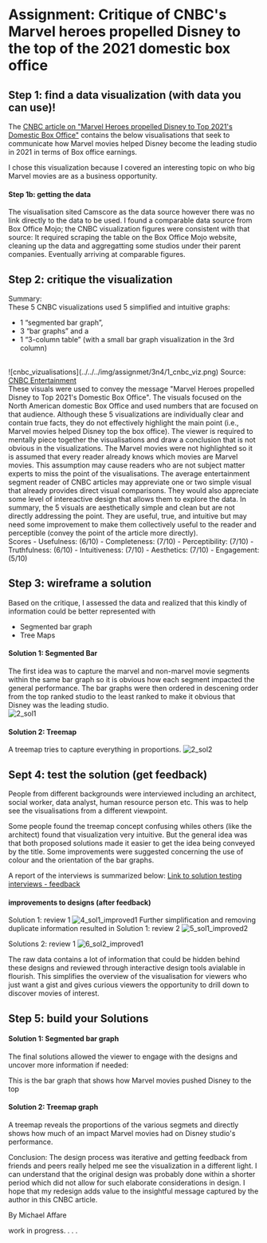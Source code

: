 # Assignment: Critique of CNBC's Marvel heroes propelled Disney to the top of the 2021 domestic box office


## Step 1: find a data visualization (with data you can use)!
The <a href="https://www.cnbc.com/2022/01/07/disney-topped-the-2021-domestic-box-office.html" target="_blank">CNBC article on "Marvel Heroes propelled Disney to Top 2021's Domestic Box Office"</a> contains the below visualisations that seek to communicate how Marvel movies helped Disney become the leading studio in 2021 in terms of Box office earnings.

I chose this visualization because I covered an interesting topic on who big Marvel movies are as a business opportunity.

#### Step 1b: getting the data
The visualisation sited Camscore as the data source however there was no link directly to the data to be used. 
I found a comparable data source from Box Office Mojo; the CNBC visualization figures were consistent with that source:
It required scraping the table on the Box Office Mojo website, cleaning up the data and aggregatting some studios under their parent companies.
Eventually arriving at comparable figures.


## Step 2: critique the visualization
Summary: <br/>
These 5 CNBC visualizations used 5 simplified and intuitive graphs:
- 1 “segmented bar graph”, 
- 3 “bar graphs” and a 
- 1 “3-column table” (with a small bar graph visualization in the 3rd column) 
<br/>
![cnbc_vizualisations](../../../img/assignmet/3n4/1_cnbc_viz.png)
Source: <a href="https://www.cnbc.com/2022/01/07/disney-topped-the-2021-domestic-box-office.html" target="_blank">CNBC Entertainment</a>
<br/>
These visuals were used to convey the message "Marvel Heroes propelled Disney to Top 2021's Domestic Box Office". 
The visuals focused on the North American domestic Box Office and used numbers that are focused on that audience.
Although these 5 visualizations are individually clear and contain true facts, they do not effectively highlight the main point (i.e., Marvel movies helped Disney top the box office). 
The viewer is required to mentally piece together the visualisations and draw a conclusion that is not obvious in the visualizations. 
The Marvel movies were not highlighted so it is assumed that every reader already knows which movies are Marvel movies. This assumption may cause readers who are not subject matter experts to miss the point of the visualisations.
The average entertainment segment reader of CNBC articles may appreviate one or two simple visual that already provides direct visual comparisons. They would also appreciate some level of intereactive design that allows them to explore the data.   
In summary, the 5 visuals are aesthetically simple and clean but are not directly addressing the point. 
They are useful, true, and intuitive but may need some improvement to make them collectively useful to the reader and perceptible (convey the point of the article more directly).
<br/>
Scores
- Usefulness: (6/10)
- Completeness: (7/10)
- Perceptibility: (7/10)
- Truthfulness: (6/10)
- Intuitiveness: (7/10)
- Aesthetics: (7/10)
- Engagement: (5/10)


## Step 3: wireframe a solution
Based on the critique, I assessed the data and realized that this kindly of information could be better represented with 
-  Segmented bar graph
-  Tree Maps

#### Solution 1: Segmented Bar
The first idea was to capture the marvel and non-marvel movie segments within the same bar graph so it is obvious how each segment impacted the general performance. 
The bar graphs were then ordered in descening order from the top ranked studio to the least ranked to make it obvious that Disney was the leading studio.<br/>
![2_sol1](../../../img/assignmet/3n4/2_sol1.png)


#### Solution 2: Treemap
A treemap tries to capture everything in proportions.
![2_sol2](../../../img/assignmet/3n4/3_sol2.png)



## Sept 4: test the solution (get feedback)
People from different backgrounds were interviewed including an architect, social worker, data analyst, human resource person etc. This was to help see the visualisations from a different viewpoint.

Some people found the treemap concept confusing whiles others (like the architect) found that visualization very intuitive. But the general idea was that both proposed solutions made it easier to get the idea being conveyed by the title. Some improvements were suggested concerning the use of colour and the orientation of the bar graphs.

A report of the interviews is summarized below:
<a href="https://docs.google.com/forms/d/19SKseS_ksZhfiW71MLcn495kR6TKzsdJsj6n60cgaVU/viewanalytics" target="_blank">Link to solution testing interviews - feedback</a>


#### improvements to designs (after feedback)
Solution 1: review 1
![4_sol1_improved1](../../../img/assignmet/3n4/4_sol1_improved1.jpg)
Further simplification and removing duplicate information resulted in 
Solution 1: review 2
![5_sol1_improved2](../../../img/assignmet/3n4/5_sol1_improved2.jpg)

Solutions 2: review 1
![6_sol2_improved1](../../../img/assignmet/3n4/6_sol2_improved1.jpg)

The raw data contains a lot of information that could be hidden behind these designs and reviewed through interactive design tools avialable in flourish. This simplifies the overview of the visualisation for viewers who just want a gist and gives curious viewers the opportunity to drill down to discover movies of interest.

## Step 5: build your Solutions

#### Solution 1: Segmented bar graph
The final solutions allowed the viewer to engage with the designs and uncover more information if needed:

This is the bar graph that shows how Marvel movies pushed Disney to the top
<div class="flourish-embed flourish-hierarchy" data-src="visualisation/11217477"><script src="https://public.flourish.studio/resources/embed.js"></script></div>

#### Solution 2: Treemap graph
A treemap reveals the proportions of the various segmets and directly shows how much of an impact Marvel movies had on Disney studio's performance. 
<div class="flourish-embed flourish-hierarchy" data-src="visualisation/11216182"><script src="https://public.flourish.studio/resources/embed.js"></script></div>


Conclusion:
The design process was iterative and getting feedback from friends and peers really helped me see the visualization in a different light.
I can understand that the original design was probably done within a shorter period which did not allow for such elaborate considerations in design. I hope that my redesign adds value to the insightful message captured by the author in this CNBC article.

By Michael Affare



work in progress. . . .